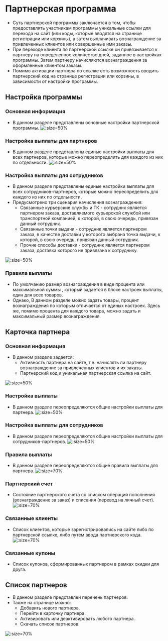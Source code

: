 # Партнерская программа
* Суть партнерской программы заключается в том, чтобы предоставлять участникам программы уникальные ссылки для перехода на сайт (или коды, которые вводятся на странице регистрации или корзины), а затем выплачивать вознаграждение за привлеченных клиентов или совершенные ими заказы.
* При переходе клиента по партнерской ссылке он привязывается к партнеру на определенное количество дней, заданное в настройках программы. Затем партнеру начисляются вознаграждения за оформленные клиентом заказы.
* Помимо активации партнера по ссылке есть возможность вводить партнерский код на странице регистрации или корзины, в зависимости от настройки программы.

## Настройка программы
### Основная информация
* В данном разделе представлены основные настройки партнерской программы.
![](../_media/marketing/marketing21.png ':size=50%')

### Настройка выплаты для партнеров
* В данном разделе представлены единые настройки выплаты для всех партнеров, которые можно переопределить для каждого из них по отдельности.
![](../_media/marketing/marketing22.png ':size=50%')

### Настройка выплаты для сотрудников
* В данном разделе представлены единые настройки выплаты для всех сотрудников-партнеров, которые можно переопределить для каждого из них по отдельности.
* Предусмотрено три сценария начисления вознаграждения:
    + Связанные курьерские службы и ТК - сотрудник является партнером заказа,  доставляемого курьерской службой или транспортной компанией, к которой, в свою очередь, привязан данный сотрудник.
    + Связанные точки выдачи - сотрудник является партнером заказа, в качестве доставки у которого выбрана точка выдачи, к которой, в свою очередь, привязан данный сотрудник.
    + Прочие способы доставки - сотрудник является партнером заказа, доставка которого не привязана к сотруднику.

![](../_media/marketing/marketing23.png ':size=50%')

### Правила выплаты
* По умолчанию размер вознаграждения в виде процента или максимальной суммы , который задается в блоке настроек выплаты, един для всех товаров. 
* Однако, В данном разделе можно задать товары, процент вознаграждения по которым отличается от единых настроек. Здесь же, помимо процента для каждого товара, можно задать и максимальный размер  вознаграждения.

## Карточка партнера
### Основная информация
* В данном разделе задается:
    + Активность партнера на сайте, т.е. начислять ли партнеру вознаграждение за привлеченных клиентов и их заказы.
    + Партнерский код и уникальная партнерская ссылка на сайт.

![](../_media/marketing/marketing24.png ':size=50%')

### Настройка выплаты
* В данном разделе переопределяются общие настройки выплаты для партнера.
![](../_media/marketing/marketing25.png ':size=50%')

### Настройка выплаты для сотрудников
* В данном разделе переопределяются общие настройки выплаты для сотрудников-партнеров.
![](../_media/marketing/marketing26.png ':size=50%')

### Правила выплаты
* В данном разделе переопределяются общие правила выплаты для партнера.
![](../_media/marketing/marketing27.png ':size=70%')

### Партнерский счет
* Состояние партнерского счета со списком операций пополнения (вознаграждение за заказ) и списания (перевод на личный счет).
![](../_media/marketing/marketing28.png ':size=70%')

### Связанные клиенты
* Список клиентов, которые зарегистрировались на сайте либо по партнерской ссылке, либо путем ввода партнерского кода.
![](../_media/marketing/marketing29.png ':size=70%')

### Связанные купоны
* Список купонов, сформированных партнером в рамках скидки для друга.

## Список партнеров
* В данном разделе представлен перечень  партнеров.
* Также на странице можно:
    + Добавить нового партнера.
    + Перейти в карточку партнера.
    + Активировать или деактивировать любого партнера.
    + Скачать список партнеров. 

![](../_media/marketing/marketing30.png ':size=70%')